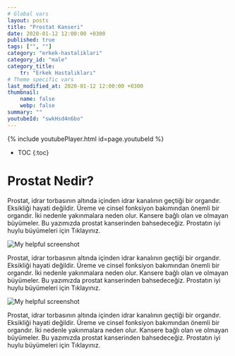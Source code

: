 ```yaml
---
# Global vars
layout: posts
title: "Prostat Kanseri"
date: 2020-01-12 12:00:00 +0300
published: true
tags: ["", ""]
category: "erkek-hastaliklari"
category_id: "male"
category_title:
    tr: "Erkek Hastalıkları"
# Theme specific vars
last_modified_at: 2020-01-12 12:00:00 +0300
thumbnail:
    name: false
    webp: false
summary: ""
youtubeId: "swkHsd4n6bo"
---
```

{% include youtubePlayer.html id=page.youtubeId %}

* TOC
{:toc}

# Prostat Nedir?
Prostat, idrar torbasının altında içinden idrar kanalının geçtiği bir organdır. Eksikliği hayati değildir. Üreme ve cinsel fonksiyon bakımından önemli bir organdır. İki nedenle yakınmalara neden olur. Kansere bağlı olan ve olmayan büyümeler. Bu yazımızda prostat kanserinden bahsedeceğiz. Prostatın iyi huylu büyümeleri için Tıklayınız.

![My helpful screenshot](/assets/img/trial_1.webp)

Prostat, idrar torbasının altında içinden idrar kanalının geçtiği bir organdır. Eksikliği hayati değildir. Üreme ve cinsel fonksiyon bakımından önemli bir organdır. İki nedenle yakınmalara neden olur. Kansere bağlı olan ve olmayan büyümeler. Bu yazımızda prostat kanserinden bahsedeceğiz. Prostatın iyi huylu büyümeleri için Tıklayınız.

![My helpful screenshot](/assets/img/trial_2.webp)

Prostat, idrar torbasının altında içinden idrar kanalının geçtiği bir organdır. Eksikliği hayati değildir. Üreme ve cinsel fonksiyon bakımından önemli bir organdır. İki nedenle yakınmalara neden olur. Kansere bağlı olan ve olmayan büyümeler. Bu yazımızda prostat kanserinden bahsedeceğiz. Prostatın iyi huylu büyümeleri için Tıklayınız.
